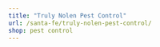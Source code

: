 ```yaml
---
title: "Truly Nolen Pest Control"
url: /santa-fe/truly-nolen-pest-control/
shop: pest control
---
```


